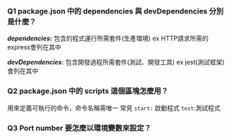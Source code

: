 ### Q1 package.json 中的 dependencies 與 devDependencies 分別是什麼？

***dependencies:*** 包含的程式運行所需套件(生產環境) ex HTTP請求所需的express會列在其中

***devDependencies:*** 包含開發過程所需套件(測試、開發工具) ex jest(測試框架)會列在其中

### Q2 package.json 中的 scripts 這個區塊怎麼用？

用來定義可執行的命令，命令名稱需唯一 常見 `start:` 啟動程式 `test`:測試程式

### Q3 Port number 要怎麼以環境變數來設定？
